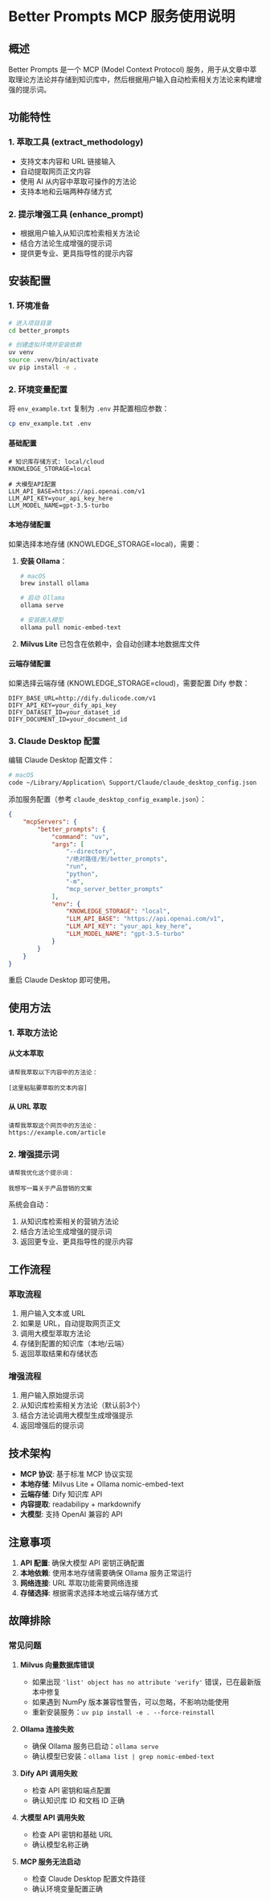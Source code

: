 # Better Prompts MCP 服务使用说明

## 概述

Better Prompts 是一个 MCP (Model Context Protocol) 服务，用于从文章中萃取理论方法论并存储到知识库中，然后根据用户输入自动检索相关方法论来构建增强的提示词。

## 功能特性

### 1. 萃取工具 (extract_methodology)
- 支持文本内容和 URL 链接输入
- 自动提取网页正文内容
- 使用 AI 从内容中萃取可操作的方法论
- 支持本地和云端两种存储方式

### 2. 提示增强工具 (enhance_prompt)  
- 根据用户输入从知识库检索相关方法论
- 结合方法论生成增强的提示词
- 提供更专业、更具指导性的提示内容

## 安装配置

### 1. 环境准备

```bash
# 进入项目目录
cd better_prompts

# 创建虚拟环境并安装依赖
uv venv
source .venv/bin/activate
uv pip install -e .
```

### 2. 环境变量配置

将 `env_example.txt` 复制为 `.env` 并配置相应参数：

```bash
cp env_example.txt .env
```

#### 基础配置
```
# 知识库存储方式: local/cloud
KNOWLEDGE_STORAGE=local

# 大模型API配置
LLM_API_BASE=https://api.openai.com/v1
LLM_API_KEY=your_api_key_here
LLM_MODEL_NAME=gpt-3.5-turbo
```

#### 本地存储配置
如果选择本地存储 (KNOWLEDGE_STORAGE=local)，需要：

1. **安装 Ollama**：
   ```bash
   # macOS
   brew install ollama
   
   # 启动 Ollama
   ollama serve
   
   # 安装嵌入模型
   ollama pull nomic-embed-text
   ```

2. **Milvus Lite** 已包含在依赖中，会自动创建本地数据库文件

#### 云端存储配置  
如果选择云端存储 (KNOWLEDGE_STORAGE=cloud)，需要配置 Dify 参数：

```
DIFY_BASE_URL=http://dify.dulicode.com/v1
DIFY_API_KEY=your_dify_api_key
DIFY_DATASET_ID=your_dataset_id
DIFY_DOCUMENT_ID=your_document_id
```

### 3. Claude Desktop 配置

编辑 Claude Desktop 配置文件：
```bash
# macOS
code ~/Library/Application\ Support/Claude/claude_desktop_config.json
```

添加服务配置（参考 `claude_desktop_config_example.json`）：

```json
{
    "mcpServers": {
        "better_prompts": {
            "command": "uv",
            "args": [
                "--directory", 
                "/绝对路径/到/better_prompts",
                "run",
                "python",
                "-m", 
                "mcp_server_better_prompts"
            ],
            "env": {
                "KNOWLEDGE_STORAGE": "local",
                "LLM_API_BASE": "https://api.openai.com/v1", 
                "LLM_API_KEY": "your_api_key_here",
                "LLM_MODEL_NAME": "gpt-3.5-turbo"
            }
        }
    }
}
```

重启 Claude Desktop 即可使用。

## 使用方法

### 1. 萃取方法论

#### 从文本萃取
```
请帮我萃取以下内容中的方法论：

[这里粘贴要萃取的文本内容]
```

#### 从 URL 萃取  
```
请帮我萃取这个网页中的方法论：
https://example.com/article
```

### 2. 增强提示词

```
请帮我优化这个提示词：

我想写一篇关于产品营销的文案
```

系统会自动：
1. 从知识库检索相关的营销方法论
2. 结合方法论生成增强的提示词
3. 返回更专业、更具指导性的提示内容

## 工作流程

### 萃取流程
1. 用户输入文本或 URL
2. 如果是 URL，自动提取网页正文
3. 调用大模型萃取方法论
4. 存储到配置的知识库（本地/云端）
5. 返回萃取结果和存储状态

### 增强流程  
1. 用户输入原始提示词
2. 从知识库检索相关方法论（默认前3个）
3. 结合方法论调用大模型生成增强提示
4. 返回增强后的提示词

## 技术架构

- **MCP 协议**: 基于标准 MCP 协议实现
- **本地存储**: Milvus Lite + Ollama nomic-embed-text
- **云端存储**: Dify 知识库 API
- **内容提取**: readabilipy + markdownify  
- **大模型**: 支持 OpenAI 兼容的 API

## 注意事项

1. **API 配置**: 确保大模型 API 密钥正确配置
2. **本地依赖**: 使用本地存储需要确保 Ollama 服务正常运行
3. **网络连接**: URL 萃取功能需要网络连接
4. **存储选择**: 根据需求选择本地或云端存储方式

## 故障排除

### 常见问题

1. **Milvus 向量数据库错误**
   - 如果出现 `'list' object has no attribute 'verify'` 错误，已在最新版本中修复
   - 如果遇到 NumPy 版本兼容性警告，可以忽略，不影响功能使用
   - 重新安装服务：`uv pip install -e . --force-reinstall`

2. **Ollama 连接失败**
   - 确保 Ollama 服务已启动：`ollama serve`
   - 确认模型已安装：`ollama list | grep nomic-embed-text`

3. **Dify API 调用失败**  
   - 检查 API 密钥和端点配置
   - 确认知识库 ID 和文档 ID 正确

4. **大模型 API 调用失败**
   - 检查 API 密钥和基础 URL
   - 确认模型名称正确

5. **MCP 服务无法启动**
   - 检查 Claude Desktop 配置文件路径
   - 确认环境变量配置正确
